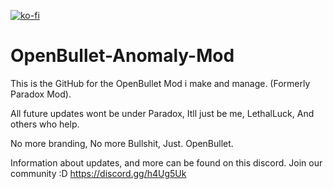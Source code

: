 [![ko-fi](https://www.ko-fi.com/img/githubbutton_sm.svg)](https://ko-fi.com/I2I3XE8H)
# OpenBullet-Anomaly-Mod

This is the GitHub for the OpenBullet Mod i make and manage. (Formerly Paradox Mod).

All future updates wont be under Paradox, Itll just be me, LethalLuck, And others who help.

No more branding, No more Bullshit, Just. OpenBullet.

Information about updates, and more can be found on this discord. Join our community :D
https://discord.gg/h4Ug5Uk

